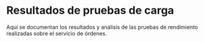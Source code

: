 # Resultados de pruebas de carga
Aquí se documentan los resultados y análisis de las pruebas de rendimiento realizadas sobre el servicio de órdenes.

